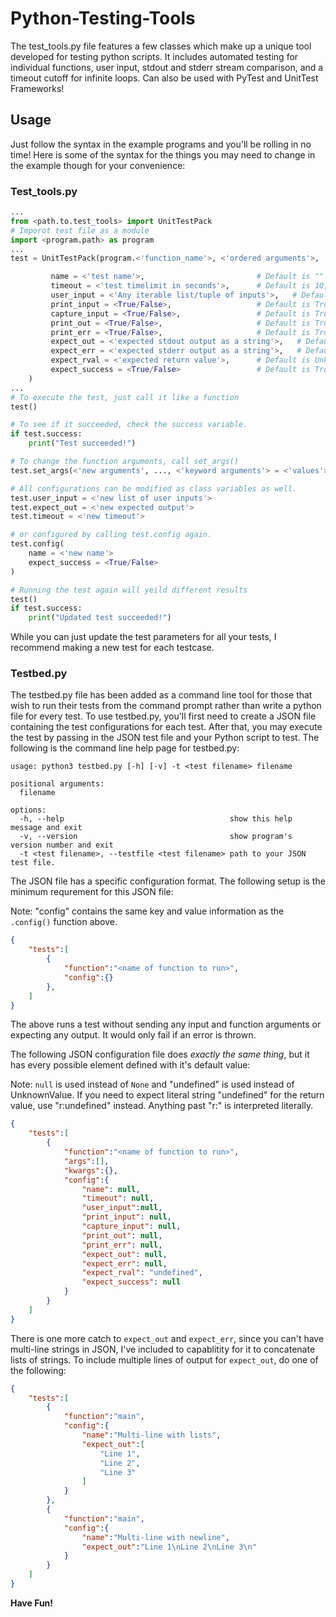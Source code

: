 # Python-Testing-Tools
The test_tools.py file features a few classes which make up a unique tool developed for testing python scripts. It includes automated testing for individual functions, user input, stdout and stderr stream comparison, and a timeout cutoff for infinite loops. Can also be used with PyTest and UnitTest Frameworks!

## Usage
Just follow the syntax in the example programs and you'll be rolling in no time! Here is some of the syntax for the things you may need to change in the example though for your convenience:

### Test_tools.py
```python
...
from <path.to.test_tools> import UnitTestPack
# Imporot test file as a module
import <program.path> as program
...
test = UnitTestPack(program.<'function_name'>, <'ordered arguments'>, ..., <'keyword arguments'> = <'values'>, ...).config(

         name = <'test name'>,                         # Default is ""
         timeout = <'test timelimit in seconds'>,      # Default is 10, use -1 for no timelimit
         user_input = <'Any iterable list/tuple of inputs'>,   # Default is an empty tuple
         print_input = <True/False>,                   # Default is True. Print user input to console.
         capture_input = <True/False>,                 # Default is True. Capture user input and prompt in std output comparison.
         print_out = <True/False>,                     # Default is True. Print stdout stream during execution.
         print_err = <True/False>,                     # Default is True. Print stderr stream during execution.
         expect_out = <'expected stdout output as a string'>,   # Default is None. If left alone, will not compare std output.
         expect_err = <'expected stderr output as a string'>,   # Default is None. If left alone, will not compare err output.
         expect_rval = <'expected return value'>,      # Default is UnknownValue(). If left alone, will not compare return value.
         expect_success = <True/False>                 # Default is True. Set to False if you expect this test to fail.
    )
...
# To execute the test, just call it like a function
test()

# To see if it succeeded, check the success variable.
if test.success:
    print("Test succeeded!")

# To change the function arguments, call set_args()
test.set_args(<'new arguments', ..., <'keyword arguments'> = <'values'>, ...)

# All configurations can be modified as class variables as well.
test.user_input = <'new list of user inputs'>
test.expect_out = <'new expected output'>
test.timeout = <'new timeout'>

# or configured by calling test.config again.
test.config(
    name = <'new name'>
    expect_success = <True/False>
)

# Running the test again will yeild different results
test()
if test.success:
    print("Updated test succeeded!")
```

While you can just update the test parameters for all your tests, I recommend making a new test for each testcase.

### Testbed.py

The testbed.py file has been added as a command line tool for those that wish to run their tests from the command prompt rather than write a python file for every test. To use testbed.py, you'll first need to create a JSON file containing the test configurations for each test. After that, you may execute the test by passing in the JSON test file and your Python script to test. The following is the command line help page for testbed.py:
```
usage: python3 testbed.py [-h] [-v] -t <test filename> filename

positional arguments:
  filename

options:
  -h, --help                                     show this help message and exit
  -v, --version                                  show program's version number and exit
  -t <test filename>, --testfile <test filename> path to your JSON test file.
```

The JSON file has a specific configuration format. The following setup is the minimum requrement for this JSON file:

Note: "config" contains the same key and value information as the `.config()` function above.

```json
{
    "tests":[
        {
            "function":"<name of function to run>",
            "config":{}
        },
    ]
}
```

The above runs a test without sending any input and function arguments or expecting any output. It would only fail if an error is thrown. 

The following JSON configuration file does *exactly the same thing*, but it has every possible element defined with it's default value:

Note: `null` is used instead of `None` and "undefined" is used instead of UnknownValue. If you need to expect literal string "undefined" for the return value, use "r:undefined" instead. Anything past "r:" is interpreted literally.

```json
{
    "tests":[
        {
            "function":"<name of function to run>",
            "args":[],
            "kwargs":{},
            "config":{
                "name": null,
                "timeout": null,
                "user_input":null,
                "print_input": null,
                "capture_input": null,
                "print_out": null,
                "print_err": null,
                "expect_out": null,
                "expect_err": null,
                "expect_rval": "undefined",
                "expect_success": null
            }
        }
    ]
}
```
There is one more catch to `expect_out` and `expect_err`, since you can't have multi-line strings in JSON, I've included to capablitity for it to concatenate lists of strings. To include multiple lines of output for `expect_out`, do one of the following:

```json
{
    "tests":[
        {
            "function":"main",
            "config":{
                "name":"Multi-line with lists",
                "expect_out":[
                    "Line 1",
                    "Line 2",
                    "Line 3"
                ]
            }
        },
        {
            "function":"main",
            "config":{
                "name":"Multi-line with newline",
                "expect_out":"Line 1\nLine 2\nLine 3\n"
            }
        }
    ]
}
```

**Have Fun!**
